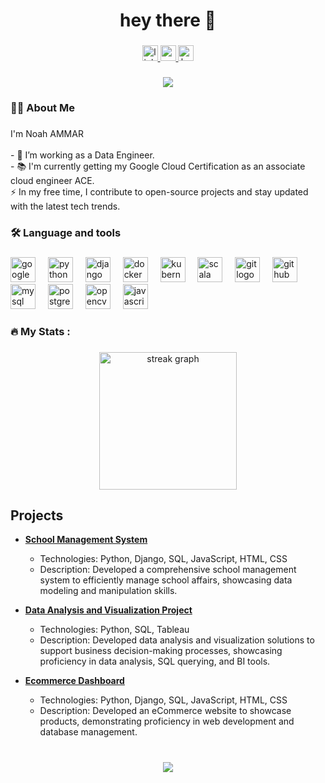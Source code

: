 <h1 align="center">hey there 👋</h1>



###


<div align="center">
  <a href="https://www.linkedin.com/in/ammar-n-samir-56797512a/" target="_blank">
    <img src="https://img.shields.io/static/v1?message=LinkedIn&logo=linkedin&label=&color=0077B5&logoColor=white&labelColor=&style=for-the-badge" height="25" alt="linkedin logo"  />
  </a>
  <a href="https://www.datacamp.com/portfolio/ammarammarSamir-568ea129-67b7-489c-8f9a-eeed8e4fbda9" target="_blank">
    <img src="https://img.shields.io/static/v1?message=Codepen&logo=codepen&label=&color=000000&logoColor=white&labelColor=&style=for-the-badge" height="25" alt="codepen logo"  />
  </a>
  <a href="https://leetcode.com/u/ammarN/" target="_blank">
    <img src="https://img.shields.io/static/v1?message=HackerRank&logo=hackerrank&label=&color=2EC866&logoColor=white&labelColor=&style=for-the-badge" height="25" alt="hackerrank logo"  />
  </a>
</div>

###

<div align="center">
  <img src="https://visitor-badge.laobi.icu/badge?page_id=AmmarNuh.AmmarNuh&"  />
</div>

###


<h3 align="left">👩‍💻  About Me</h3>

###

<p align="left">I'm Noah AMMAR <br><br>- 🔭 I’m working as a Data Engineer.<br>- 📚 I'm currently getting my Google Cloud Certification as an associate cloud engineer ACE.<br>⚡ In my free time, I contribute to open-source projects and stay updated with the latest tech trends.</p>

###

<h3 align="left">🛠 Language and tools</h3>

###

<div align="left">
  <img src="https://cdn.jsdelivr.net/gh/devicons/devicon/icons/googlecloud/googlecloud-original.svg" height="40" alt="googlecloud logo"  />
  <img width="12" />
  <img src="https://cdn.jsdelivr.net/gh/devicons/devicon/icons/python/python-original.svg" height="40" alt="python logo"  />
  <img width="12" />
  <img src="https://cdn.jsdelivr.net/gh/devicons/devicon/icons/django/django-plain.svg" height="40" alt="django logo"  />
  <img width="12" />
  <img src="https://cdn.jsdelivr.net/gh/devicons/devicon/icons/docker/docker-plain-wordmark.svg" height="40" alt="docker logo"  />
  <img width="12" />
  <img src="https://cdn.jsdelivr.net/gh/devicons/devicon/icons/kubernetes/kubernetes-plain.svg" height="40" alt="kubernetes logo"  />
  <img width="12" />
  <img src="https://cdn.jsdelivr.net/gh/devicons/devicon/icons/scala/scala-original.svg" height="40" alt="scala logo"  />
  <img width="12" />
  <img src="https://cdn.jsdelivr.net/gh/devicons/devicon/icons/git/git-original.svg" height="40" alt="git logo"  />
  <img width="12" />
  <img src="https://cdn.jsdelivr.net/gh/devicons/devicon/icons/github/github-original.svg" height="40" alt="github logo"  />
  <img width="12" />
  <img src="https://cdn.jsdelivr.net/gh/devicons/devicon/icons/mysql/mysql-original.svg" height="40" alt="mysql logo"  />
  <img width="12" />
  <img src="https://cdn.jsdelivr.net/gh/devicons/devicon/icons/postgresql/postgresql-original.svg" height="40" alt="postgresql logo"  />
  <img width="12" />
  <img src="https://cdn.jsdelivr.net/gh/devicons/devicon/icons/opencv/opencv-original.svg" height="40" alt="opencv logo"  />
  <img width="12" />
  <img src="https://cdn.jsdelivr.net/gh/devicons/devicon/icons/javascript/javascript-original.svg" height="40" alt="javascript logo"  />
</div>

###

<h3 align="left">🔥   My Stats :</h3>

###

<div align="center">
  <img src="https://streak-stats.demolab.com?user=AmmarNuh&locale=en&mode=daily&theme=dark&hide_border=false&border_radius=5&order=3" height="220" alt="streak graph"  />
</div>

###

## Projects

- **[School Management System](https://github.com/yourusername/school-management-system)**
  - Technologies: Python, Django, SQL, JavaScript, HTML, CSS
  - Description: Developed a comprehensive school management system to efficiently manage school affairs, showcasing data modeling and manipulation skills.

- **[Data Analysis and Visualization Project](https://github.com/yourusername/data-analysis-visualization)**
  - Technologies: Python, SQL, Tableau
  - Description: Developed data analysis and visualization solutions to support business decision-making processes, showcasing proficiency in data analysis, SQL querying, and BI tools.

- **[Ecommerce Dashboard](https://github.com/yourusername/ecommerce-dashboard)**
  - Technologies: Python, Django, SQL, JavaScript, HTML, CSS
  - Description: Developed an eCommerce website to showcase products, demonstrating proficiency in web development and database management.
###

<br clear="both">


<div align="center">
  <img src="https://profile-counter.glitch.me/AmmarNuh/count.svg?"  />
</div>

###

